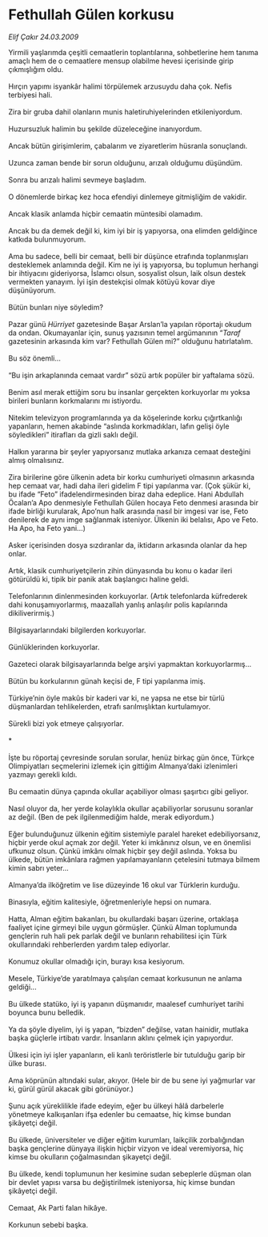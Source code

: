 # Fethullah Gülen korkusu

*Elif Çakır 24.03.2009*

<div class="taraf_structure_2col_1zq">
<div class="margen_n">



 <p>Yirmili yaşlarımda çeşitli cemaatlerin toplantılarına, sohbetlerine hem tanıma amaçlı hem de o cemaatlere mensup olabilme hevesi içerisinde girip çıkmışlığım oldu. <br/><br/>Hırçın yapımı isyankâr halimi törpülemek arzusuydu daha çok. Nefis terbiyesi hali. <br/><br/>Zira bir gruba dahil olanların munis haletiruhiyelerinden etkileniyordum. <br/><br/>Huzursuzluk halimin bu şekilde düzeleceğine inanıyordum. <br/><br/>Ancak bütün girişimlerim, çabalarım ve ziyaretlerim hüsranla sonuçlandı. <br/><br/>Uzunca zaman bende bir sorun olduğunu, arızalı olduğumu düşündüm. <br/><br/>Sonra bu arızalı halimi sevmeye başladım. <br/><br/>O dönemlerde birkaç kez hoca efendiyi dinlemeye gitmişliğim de vakidir. <br/><br/>Ancak klasik anlamda hiçbir cemaatin müntesibi olamadım. <br/><br/>Ancak bu da demek değil ki, kim iyi bir iş yapıyorsa, ona elimden geldiğince katkıda bulunmuyorum. <br/><br/>Ama bu sadece, belli bir cemaat, belli bir düşünce etrafında toplanmışları desteklemek anlamında değil. Kim ne iyi iş yapıyorsa, bu toplumun herhangi bir ihtiyacını gideriyorsa, İslamcı olsun, sosyalist olsun, laik olsun destek vermekten yanayım. İyi işin destekçisi olmak kötüyü kovar diye düşünüyorum. <br/><br/>Bütün bunları niye söyledim? <br/><br/>Pazar günü <i>Hürriyet</i> gazetesinde Başar Arslan’la yapılan röportajı okudum da ondan. Okumayanlar için, sunuş yazısının temel argümanının “<i>Taraf</i> gazetesinin arkasında kim var? Fethullah Gülen mi?” olduğunu hatırlatalım. <br/><br/>Bu söz önemli... <br/><br/>“Bu işin arkaplanında cemaat vardır” sözü artık popüler bir yaftalama sözü. <br/><br/>Benim asıl merak ettiğim soru bu insanlar gerçekten korkuyorlar mı yoksa birileri bunların korkmalarını mı istiyordu. <br/><br/>Nitekim televizyon programlarında ya da köşelerinde korku çığırtkanlığı yapanların, hemen akabinde “aslında korkmadıkları, lafın gelişi öyle söyledikleri” itirafları da gizli saklı değil. <br/><br/>Halkın yararına bir şeyler yapıyorsanız mutlaka arkanıza cemaat desteğini almış olmalısınız. <br/><br/>Zira birilerine göre ülkenin adeta bir korku cumhuriyeti olmasının arkasında hep cemaat var, hadi daha ileri gidelim F tipi yapılanma var. (Çok şükür ki, bu ifade “Feto” ifadelendirmesinden biraz daha edeplice. Hani Abdullah Öcalan’a Apo denmesiyle Fethullah Gülen hocaya Feto denmesi arasında bir ifade birliği kurularak, Apo’nun halk arasında nasıl bir imgesi var ise, Feto denilerek de aynı imge sağlanmak isteniyor. Ülkenin iki belalısı, Apo ve Feto. Ha Apo, ha Feto yani...) <br/><br/>Asker içerisinden dosya sızdıranlar da, iktidarın arkasında olanlar da hep onlar. <br/><br/>Artık, klasik cumhuriyetçilerin zihin dünyasında bu konu o kadar ileri götürüldü ki, tipik bir panik atak başlangıcı haline geldi. <br/><br/>Telefonlarının dinlenmesinden korkuyorlar. (Artık telefonlarda küfrederek dahi konuşamıyorlarmış, maazallah yanlış anlaşılır polis kapılarında dikiliverirmiş.) <br/><br/>Bilgisayarlarındaki bilgilerden korkuyorlar. <br/><br/>Günlüklerinden korkuyorlar. <br/><br/>Gazeteci olarak bilgisayarlarında belge arşivi yapmaktan korkuyorlarmış... <br/><br/>Bütün bu korkularının günah keçisi de, F tipi yapılanma imiş. <br/><br/>Türkiye’nin öyle makûs bir kaderi var ki, ne yapsa ne etse bir türlü düşmanlardan tehlikelerden, etrafı sarılmışlıktan kurtulamıyor. <br/><br/>Sürekli bizi yok etmeye çalışıyorlar. <br/><br/>* <br/><br/>İşte bu röportaj çevresinde sorulan sorular, henüz birkaç gün önce, Türkçe Olimpiyatları seçmelerini izlemek için gittiğim Almanya’daki izlenimleri yazmayı gerekli kıldı. <br/><br/>Bu cemaatin dünya çapında okullar açabiliyor olması şaşırtıcı gibi geliyor. <br/><br/>Nasıl oluyor da, her yerde kolaylıkla okullar açabiliyorlar sorusunu soranlar az değil. (Ben de pek ilgilenmediğim halde, merak ediyordum.) <br/><br/>Eğer bulunduğunuz ülkenin eğitim sistemiyle paralel hareket edebiliyorsanız, hiçbir yerde okul açmak zor değil. Yeter ki imkânınız olsun, ve en önemlisi ufkunuz olsun. Çünkü imkânı olmak hiçbir şey değil aslında. Yoksa bu ülkede, bütün imkânlara rağmen yapılamayanların çetelesini tutmaya bilmem kimin sabrı yeter... <br/><br/>Almanya’da ilköğretim ve lise düzeyinde 16 okul var Türklerin kurduğu. <br/><br/>Binasıyla, eğitim kalitesiyle, öğretmenleriyle hepsi on numara. <br/><br/>Hatta, Alman eğitim bakanları, bu okullardaki başarı üzerine, ortaklaşa faaliyet içine girmeyi bile uygun görmüşler. Çünkü Alman toplumunda gençlerin ruh hali pek parlak değil ve bunların rehabilitesi için Türk okullarındaki rehberlerden yardım talep ediyorlar. <br/><br/>Konumuz okullar olmadığı için, burayı kısa kesiyorum. <br/><br/>Mesele, Türkiye’de yaratılmaya çalışılan cemaat korkusunun ne anlama geldiği... <br/><br/>Bu ülkede statüko, iyi iş yapanın düşmanıdır, maalesef cumhuriyet tarihi boyunca bunu belledik. <br/><br/>Ya da şöyle diyelim, iyi iş yapan, “bizden” değilse, vatan hainidir, mutlaka başka güçlerle irtibatı vardır. İnsanların aklını çelmek için yapıyordur. <br/><br/>Ülkesi için iyi işler yapanların, eli kanlı teröristlerle bir tutulduğu garip bir ülke burası. <br/><br/>Ama köprünün altındaki sular, akıyor. (Hele bir de bu sene iyi yağmurlar var ki, gürül gürül akacak gibi görünüyor.) <br/><br/>Şunu açık yüreklilikle ifade edeyim, eğer bu ülkeyi hâlâ darbelerle yönetmeye kalkışanları ifşa edenler bu cemaatse, hiç kimse bundan şikâyetçi değil. <br/><br/>Bu ülkede, üniversiteler ve diğer eğitim kurumları, laikçilik zorbalığından başka gençlerine dünyaya ilişkin hiçbir vizyon ve ideal veremiyorsa, hiç kimse bu okulların çoğalmasından şikayetçi değil. <br/><br/>Bu ülkede, kendi toplumunun her kesimine sudan sebeplerle düşman olan bir devlet yapısı varsa bu değiştirilmek isteniyorsa, hiç kimse bundan şikâyetçi değil. <br/><br/>Cemaat, Ak Parti falan hikâye.<br/><br/>Korkunun sebebi başka.</p>

<br/>


<div id="taraf_not">
</div>

</div>


</div>
